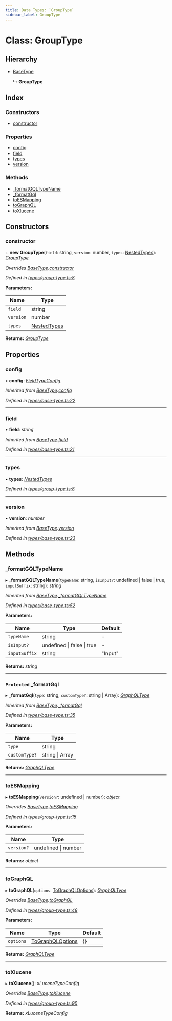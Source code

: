 ```yaml
---
title: Data Types: `GroupType`
sidebar_label: GroupType
---
```


# Class: GroupType

## Hierarchy

* [BaseType](basetype.md)

  ↳ **GroupType**

## Index

### Constructors

* [constructor](grouptype.md#constructor)

### Properties

* [config](grouptype.md#config)
* [field](grouptype.md#field)
* [types](grouptype.md#types)
* [version](grouptype.md#version)

### Methods

* [_formatGQLTypeName](grouptype.md#_formatgqltypename)
* [_formatGql](grouptype.md#protected-_formatgql)
* [toESMapping](grouptype.md#toesmapping)
* [toGraphQL](grouptype.md#tographql)
* [toXlucene](grouptype.md#toxlucene)

## Constructors

###  constructor

\+ **new GroupType**(`field`: string, `version`: number, `types`: [NestedTypes](../overview.md#nestedtypes)): *[GroupType](grouptype.md)*

*Overrides [BaseType](basetype.md).[constructor](basetype.md#constructor)*

*Defined in [types/group-type.ts:8](https://github.com/terascope/teraslice/blob/b843209f9/packages/data-types/src/types/group-type.ts#L8)*

**Parameters:**

Name | Type |
------ | ------ |
`field` | string |
`version` | number |
`types` | [NestedTypes](../overview.md#nestedtypes) |

**Returns:** *[GroupType](grouptype.md)*

## Properties

###  config

• **config**: *[FieldTypeConfig](../overview.md#fieldtypeconfig)*

*Inherited from [BaseType](basetype.md).[config](basetype.md#config)*

*Defined in [types/base-type.ts:22](https://github.com/terascope/teraslice/blob/b843209f9/packages/data-types/src/types/base-type.ts#L22)*

___

###  field

• **field**: *string*

*Inherited from [BaseType](basetype.md).[field](basetype.md#field)*

*Defined in [types/base-type.ts:21](https://github.com/terascope/teraslice/blob/b843209f9/packages/data-types/src/types/base-type.ts#L21)*

___

###  types

• **types**: *[NestedTypes](../overview.md#nestedtypes)*

*Defined in [types/group-type.ts:8](https://github.com/terascope/teraslice/blob/b843209f9/packages/data-types/src/types/group-type.ts#L8)*

___

###  version

• **version**: *number*

*Inherited from [BaseType](basetype.md).[version](basetype.md#version)*

*Defined in [types/base-type.ts:23](https://github.com/terascope/teraslice/blob/b843209f9/packages/data-types/src/types/base-type.ts#L23)*

## Methods

###  _formatGQLTypeName

▸ **_formatGQLTypeName**(`typeName`: string, `isInput?`: undefined | false | true, `inputSuffix`: string): *string*

*Inherited from [BaseType](basetype.md).[_formatGQLTypeName](basetype.md#_formatgqltypename)*

*Defined in [types/base-type.ts:52](https://github.com/terascope/teraslice/blob/b843209f9/packages/data-types/src/types/base-type.ts#L52)*

**Parameters:**

Name | Type | Default |
------ | ------ | ------ |
`typeName` | string | - |
`isInput?` | undefined &#124; false &#124; true | - |
`inputSuffix` | string | "Input" |

**Returns:** *string*

___

### `Protected` _formatGql

▸ **_formatGql**(`type`: string, `customType?`: string | Array): *[GraphQLType](../interfaces/graphqltype.md)*

*Inherited from [BaseType](basetype.md).[_formatGql](basetype.md#protected-_formatgql)*

*Defined in [types/base-type.ts:35](https://github.com/terascope/teraslice/blob/b843209f9/packages/data-types/src/types/base-type.ts#L35)*

**Parameters:**

Name | Type |
------ | ------ |
`type` | string |
`customType?` | string &#124; Array |

**Returns:** *[GraphQLType](../interfaces/graphqltype.md)*

___

###  toESMapping

▸ **toESMapping**(`version?`: undefined | number): *object*

*Overrides [BaseType](basetype.md).[toESMapping](basetype.md#abstract-toesmapping)*

*Defined in [types/group-type.ts:15](https://github.com/terascope/teraslice/blob/b843209f9/packages/data-types/src/types/group-type.ts#L15)*

**Parameters:**

Name | Type |
------ | ------ |
`version?` | undefined &#124; number |

**Returns:** *object*

___

###  toGraphQL

▸ **toGraphQL**(`options`: [ToGraphQLOptions](../overview.md#tographqloptions)): *[GraphQLType](../interfaces/graphqltype.md)*

*Overrides [BaseType](basetype.md).[toGraphQL](basetype.md#abstract-tographql)*

*Defined in [types/group-type.ts:48](https://github.com/terascope/teraslice/blob/b843209f9/packages/data-types/src/types/group-type.ts#L48)*

**Parameters:**

Name | Type | Default |
------ | ------ | ------ |
`options` | [ToGraphQLOptions](../overview.md#tographqloptions) |  {} |

**Returns:** *[GraphQLType](../interfaces/graphqltype.md)*

___

###  toXlucene

▸ **toXlucene**(): *xLuceneTypeConfig*

*Overrides [BaseType](basetype.md).[toXlucene](basetype.md#abstract-toxlucene)*

*Defined in [types/group-type.ts:90](https://github.com/terascope/teraslice/blob/b843209f9/packages/data-types/src/types/group-type.ts#L90)*

**Returns:** *xLuceneTypeConfig*
